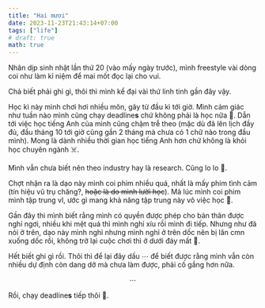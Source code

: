 ```yaml
---
title: "Hai mươi"
date: 2023-11-23T21:43:14+07:00
tags: ["life"]
# draft: true
math: true
---
```


Nhân dịp sinh nhật lần thứ 20 (vào mấy ngày trước), mình freestyle vài dòng coi 
như làm kỉ niệm để mai mốt đọc lại cho vui.

Chả biết phải ghi gì, thôi thì mình kể đại vài thứ linh tinh gần đây vậy.

Học kì này mình chơi hơi nhiều môn, gãy từ đầu kì tới giờ. Mình cảm giác như 
tuần nào mình cũng chạy deadline**s** chứ không phải là học nữa 🙂. 
Dẫn tới việc học tiếng Anh của mình cũng chậm trễ theo (mặc dù đã lên lịch 
đầy đủ, đầu tháng 10 tới giờ cũng gần 2 tháng mà chưa có 1 chữ nào trong đầu mình). Mong là dành nhiều thời gian học tiếng Anh hơn chứ không là khỏi học chuyên ngành ☠️.

Mình vẫn chưa biết nên theo industry hay là research. Cũng lo lo 🥲.

Chợt nhận ra là dạo này mình coi phim nhiều quá, nhất là mấy phim tình cảm (tín hiệu vũ trụ chăng?, ~~hoặc là do mình lười học~~). Mà lúc mình coi phim mình tập trung vl, ước gì mang khả năng tập trung này vô việc học 🥲.

Gần đây thì mình biết rằng mình có quyền được phép cho bản thân được nghỉ ngơi, nhiều khi mệt quá thì mình nghỉ xíu rồi mình đi tiếp. Nhưng như đã nói ở trên, dạo này mình nghỉ nhưng mình nghỉ ở trên dốc nên bị lăn cmn xuống dốc rồi, không trở lại cuộc chơi thì ở dưới đáy mất 🙂.

Hết biết ghi gì rồi. Thôi thì để lại đây dấu $\cdots$ để biết được rằng mình vẫn còn nhiều dự định còn dang dở mà chưa làm được, phải cố gắng hơn nữa.

$$\cdots$$

Rồi, chạy deadline**s** tiếp thôi 🥲.